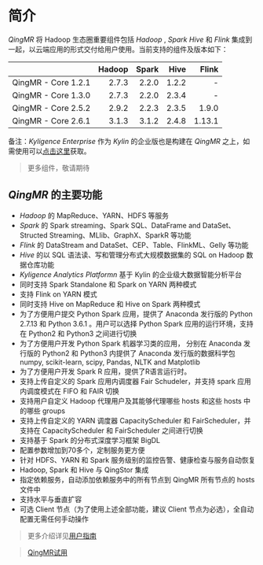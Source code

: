 # 简介

*QingMR* 将 Hadoop 生态圈重要组件包括 *Hadoop* , *Spark*  *Hive* 和 *Flink* 集成到一起，以云端应用的形式交付给用户使用。当前支持的组件及版本如下：

| | Hadoop | Spark | Hive | Flink |
| :------: | ------: | ------: | ------: | ------: |
| QingMR - Core 1.2.1 | 2.7.3 | 2.2.0 | 1.2.2 | - |
| QingMR - Core 1.3.0 | 2.7.3 | 2.2.0 | 2.3.4 | - |
| QingMR - Core 2.5.2 | 2.9.2 | 2.2.3 | 2.3.5 | 1.9.0 |
| QingMR - Core 2.6.1 | 3.1.3 | 3.1.2 | 2.4.8 | 1.13.1 | 

备注：*Kyligence Enterprise* 作为 *Kylin* 的企业版也是构建在 *QingMR* 之上，如需使用可以[点击这里](https://appcenter.qingcloud.com/apps/app-66xhycwj/Kyligence%20Enterprise%20%20-%20Apache%20Kylin%20%E4%BC%81%E4%B8%9A%E7%89%88)获取。
 > 更多组件，敬请期待 

## *QingMR* 的主要功能

- *Hadoop*  的 MapReduce、YARN、HDFS 等服务  
- *Spark* 的 Spark streaming、Spark SQL、DataFrame and DataSet、Structed Streaming、MLlib、GraphX、SparkR 等功能  
- *Flink* 的 DataStream and DataSet、CEP、Table、FlinkML、Gelly 等功能
- *Hive*  的以 SQL 语法读、写和管理分布式大规模数据集的 SQL on Hadoop 数据仓库功能  
- *Kyligence Analytics Platformn* 基于 Kylin 的企业级大数据智能分析平台
- 同时支持 Spark Standalone 和 Spark on YARN 两种模式
- 支持 Flink on YARN 模式
- 同时支持 Hive on MapReduce 和 Hive on Spark 两种模式
- 为了方便用户提交 Python Spark 应用，提供了 Anaconda 发行版的 Python 2.7.13 和 Python 3.6.1 。用户可以选择 Python Spark 应用的运行环境，支持在 Python2 和 Python3 之间进行切换
- 为了方便用户开发 Python Spark 机器学习类的应用， 分别在 Anaconda 发行版的 Python2 和 Python3 内提供了 Anaconda 发行版的数据科学包 numpy, scikit-learn, scipy, Pandas, NLTK and Matplotlib
- 为了方便用户开发 Spark R 应用，提供了R语言运行时。
- 支持上传自定义的 Spark 应用内调度器 Fair Schudeler，并支持 spark 应用内调度模式在 FIFO 和 FAIR 切换
- 支持用户自定义 Hadoop 代理用户及其能够代理哪些 hosts 和这些 hosts 中的哪些 groups
- 支持上传自定义的 YARN 调度器 CapacityScheduler 和 FairScheduler，并支持在 CapacityScheduler 和 FairScheduler 之间进行切换
- 支持基于 Spark 的分布式深度学习框架 BigDL
- 配置参数增加到70多个，定制服务更方便
- 针对 HDFS、YARN 和 Spark 服务级别的监控告警、健康检查与服务自动恢复
- Hadoop, Spark 和 Hive 与 QingStor 集成
- 指定依赖服务，自动添加依赖服务中的所有节点到 QingMR 所有节点的 hosts 文件中
- 支持水平与垂直扩容
- 可选 Client 节点（为了使用上述全部功能，建议 Client 节点为必选），全自动配置无需任何手动操作

> 更多介绍详见[用户指南](https://docs.qingcloud.com/product/big_data/QingMR/README.html)

> [QingMR试用](https://appcenter.qingcloud.com/apps/app-6iuoe9qs)

